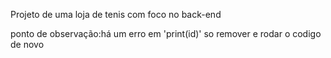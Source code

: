 Projeto de uma loja de tenis com foco no back-end



ponto de observação:há um erro em 'print(id)' so remover e rodar o codigo de novo
